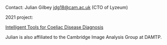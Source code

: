 Contact: Julian Gilbey <jdg18@cam.ac.uk> (CTO of Lyzeum)

2021 project:

[Intelligent Tools for Coeliac Disease
Diagnosis](Intelligent_Tools_for_Coeliac_Disease_Diagnosis "wikilink")

Julian is also affiliated to the Cambridge Image Analysis Group at
DAMTP.